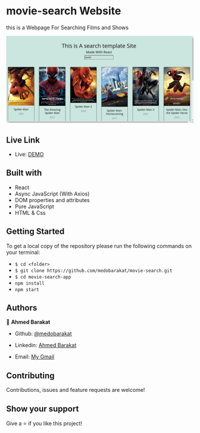 # movie-search Website
this is a  Webpage For Searching Films and Shows 

![screenshot](./public/Screenshot.png)

## Live Link

- Live: [DEMO](https://react-movie-search1.netlify.app)

## Built with

- React
- Async JavaScript (With Axios)
- DOM properties and attributes
- Pure JavaScript
- HTML & Css

## Getting Started
To get a local copy of the repository please run the following commands on your terminal:
- ```$ cd <folder>```
- ```$ git clone https://github.com/medobarakat/movie-search.git ```
- ```$ cd movie-search-app ```
- ```npm install```
- ```npm start```


## Authors

👤 **Ahmed Barakat**
- Github: [@medobarakat](https://github.com/medobarakat)

- Linkedin: [Ahmed Barakat](https://www.linkedin.com/in/ahmed-barakat-dev/)

- Email: [My Gmail](ahmedbarakat2401@gmail.com)

##    Contributing

Contributions, issues and feature requests are welcome!

## Show your support

Give a ⭐️ if you like this project!
